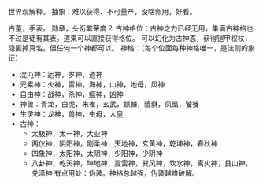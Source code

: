 世界观解释。
抽象：难以获得、不可量产，没啥卵用，好看。

古董，手表。
勋章，头衔繁荣度？
古神格位：古神之力已经无用，集满古神格也不过是徒有其表。道果可以直接获得格位。
可以幻化为古神态，获得铠甲权杖，隐匿掉真名。但任何一个神都可以。
神格：（每个位面每种神格唯一，是法则的象征）
- 混沌神：运神，岁神，道神
- 元素神：火神，雷神，海神，山神，地母，风神
- 自由神：战神，杀神，瘟神，凶神
- 神兽：青龙，白虎，朱雀，玄武，麒麟，貔貅，凤凰，饕餮
- 生灵神：龙神，兽神，虫母，人皇
- 古神：
	- 太极神，太一神，大业神
	- 两仪神，阴阳神，刚柔神，天地神，玄黄神，乾坤神，春秋神
	- 四象神，太阳神，太阴神，少阳神，少阴神
	- 八卦神，乾天神，坤地神，震雷神，巽风神，坎水神，离火神，艮山神，兑泽神
有点用处：伪装。神格总越强，伪装越难破解。